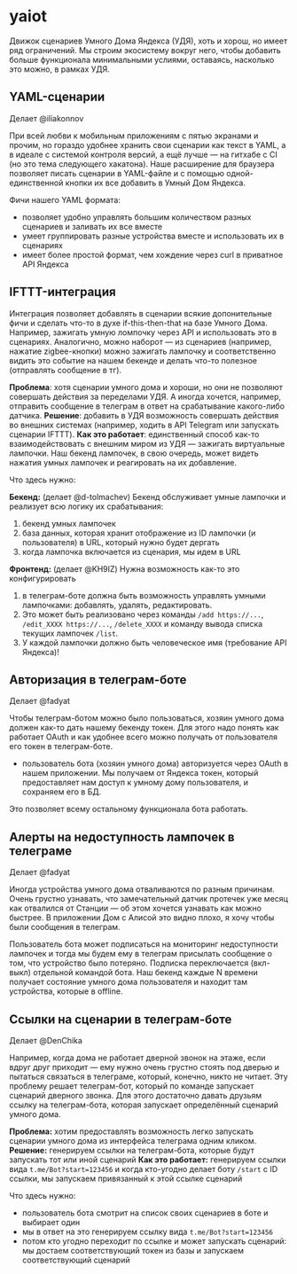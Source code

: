 # yaiot

Движок сценариев Умного Дома Яндекса (УДЯ), хоть и хорош, но имеет ряд ограничений. Мы строим экосистему вокруг него, чтобы добавить больше функционала минимальными услиями, оставаясь, насколько это можно, в рамках УДЯ.

## YAML-сценарии

Делает @iliakonnov

При всей любви к мобильным приложениям с пятью экранами и прочим, но гораздо удобнее хранить свои сценарии как текст в YAML, а в идеале с системой контроля версий, а ещё лучше — на гитхабе с CI (но это тема следующего хакатона). Наше расширение для браузера позволяет писать сценарии в YAML-файле и с помощью одной-единственной кнопки их все добавить в Умный Дом Яндекса.

Фичи нашего YAML формата:
- позволяет удобно управлять большим количеством разных сценариев и заливать их все вместе
- умеет группировать разные устройства вместе и использовать их в сценариях
- имеет более простой формат, чем хождение через curl в приватное API Яндекса

## IFTTT-интеграция

Интеграция позволяет добавлять в сценарии всякие допонительные фичи и сделать что-то в духе if-this-then-that на базе Умного Дома. Например, зажигать умную ломпочку через API и использовать это в сценариях. Аналогично, можно наборот — из сценариев (например, нажатие zigbee-кнопки) можно зажигать лампочку и соответственно видить это событие на нашем бекенде и делать что-то полезное (отправлять сообщение в тг).

**Проблема**: хотя сценарии умного дома и хороши, но они не позволяют совершать действия за переделами УДЯ. А иногда хочется, например, отправить сообщение в телеграм в ответ на срабатывание какого-либо датчика.
**Решение**: добавить в УДЯ возможность совершать действия во внешних системах (например, ходить в API Telegram или запускать сценарии IFTTT).
**Как это работает**: единственный способ как-то взаимодействовать с внешним миром из УДЯ — зажигать виртуальные лампочки. Наш бекенд лампочек, в свою очередь, может видеть нажатия умных лампочек и реагировать на их добавление.

Что здесь нужно:

**Бекенд:** (делает @d-tolmachev)
Бекенд обслуживает умные лампочки и реализует всю логику их срабатывания:
1. бекенд умных лампочек
2. база данных, которая хранит отображение из ID лампочки (и пользователя) в URL, который нужно будет дергать
3. когда лампочка включается из сценария, мы идем в URL

**Фронтенд:** (делает @KH9IZ)
Нужна возможность как-то это конфигурировать

1. в телеграм-боте должна быть возможность управлять умными лампочками: добавлять, удалять, редактировать.
2. Это может быть реализовано через команды `/add https://...`, `/edit_XXXX https://...`, `/delete_XXXX` и команду вывода списка текущих лампочек `/list`.
3. У каждой лампочки должно быть человеческое имя (требование API Яндекса)!

## Авторизация в телеграм-боте

Делает @fadyat

Чтобы телеграм-ботом можно было пользоваться, хозяин умного дома должен как-то дать нашему бекенду токен. Для этого надо понять как работает OAuth и как удобнее всего можно получать от пользователя его токен в телеграм-боте.

* пользователь бота (хозяин умного дома) авторизуется через OAuth в нашем приложении. Мы получаем от Яндекса токен, который предоставляет нам доступ к умному дому пользователя, и сохраняем его в БД.

Это позволяет всему остальному функционала бота работать.

## Алерты на недоступность лампочек в телеграме

Делает @fadyat

Иногда устройства умного дома отваливаются по разным причинам. Очень грустно узнавать, что замечательный датчик протечек уже месяц как отвалился от Станции — об этом хочется узнавать как можно быстрее. В приложении Дом с Алисой это видно плохо, я хочу чтобы были сообщения в телеграм.

Пользователь бота может подписаться на мониторинг недоступности лампочек и тогда мы будем ему в телеграм присылать сообщение о том, что устройство было потеряно. Подписка переключается (вкл-выкл) отдельной командой бота. Наш бекенд каждые N времени получает состояние умного дома пользователя и находит там устройства, которые в offline.

## Ссылки на сценарии в телеграм-боте

Делает @DenChika

Например, когда дома не работает дверной звонок на этаже, если вдруг друг приходит — ему нужно очень грустно стоять под дверью и пытаться связаться в телеграме, который, конечно, никто не читает. Эту проблему решает телеграм-бот, который по команде запускает сценарий дверного звонка. Для этого достаточно давать друзьям ссылку на телеграм-бота, которая запускает определённый сценарий умного дома.

**Проблема:** хотим предоставлять возможность легко запускать сценарии умного дома из интерфейса телеграма одним кликом.
**Решение:** генерируем ссылки на телеграм-бота, которые будут запускать тот или иной сценарий
**Как это работает:** генерируем ссылки вида `t.me/Bot?start=123456` и когда кто-угодно делает боту `/start` с ID ссылки, мы запускаем привязанный к этой ссылке сценарий

Что здесь нужно:
* пользователь бота смотрит на список своих сценариев в боте и выбирает один
* мы в ответ на это генерируем ссылку вида `t.me/Bot?start=123456`
* потом кто угодно переходит по ссылке и может запускать сценарий: мы достаем соответствующий токен из базы и запускаем соответствующий сценарий
